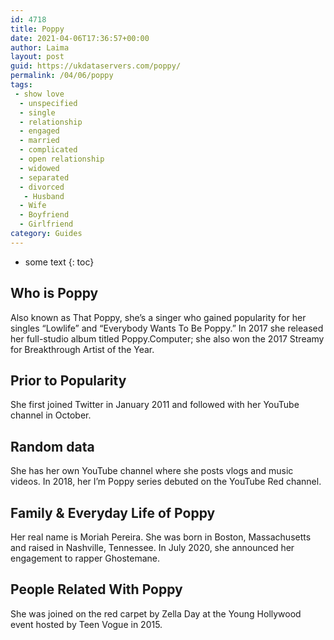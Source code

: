 ```yaml
---
id: 4718
title: Poppy
date: 2021-04-06T17:36:57+00:00
author: Laima
layout: post
guid: https://ukdataservers.com/poppy/
permalink: /04/06/poppy
tags:
 - show love
  - unspecified
  - single
  - relationship
  - engaged
  - married
  - complicated
  - open relationship
  - widowed
  - separated
  - divorced
   - Husband
  - Wife
  - Boyfriend
  - Girlfriend
category: Guides
---
```


* some text
{: toc}


## Who is Poppy
                  
                  
                  
Also known as That Poppy, she&#8217;s a singer who gained popularity for her singles &#8220;Lowlife&#8221; and &#8220;Everybody Wants To Be Poppy.&#8221; In 2017 she released her full-studio album titled Poppy.Computer; she also won the 2017 Streamy for Breakthrough Artist of the Year.  
                  
              
            
              
            
                
                
                
## Prior to Popularity
                  
                  
                  
She first joined Twitter in January 2011 and followed with her YouTube channel in October. 
                  
              
            
              
            
                
                
                
## Random data
                  
                  
                  
She has her own YouTube channel where she posts vlogs and music videos. In 2018, her I&#8217;m Poppy series debuted on the YouTube Red channel.
                  
              
            
              
            
                
                
                
## Family & Everyday Life of Poppy
                  
                  
                  
Her real name is Moriah Pereira. She was born in Boston, Massachusetts and raised in Nashville, Tennessee. In July 2020, she announced her engagement to rapper Ghostemane.
                  
              
            
              
            
                
                
                
## People Related With Poppy
                  
                  
                  
She was joined on the red carpet by Zella Day at the Young Hollywood event hosted by Teen Vogue in 2015.
                  
              
            
              
            
                
              
            
              
              
            
            
              
            
          
          
          